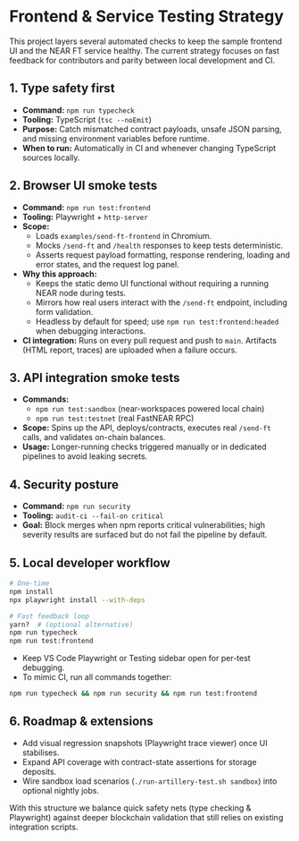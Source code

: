 # Frontend & Service Testing Strategy

This project layers several automated checks to keep the sample frontend UI and the NEAR FT service healthy. The current strategy focuses on fast feedback for contributors and parity between local development and CI.

## 1. Type safety first

- **Command:** `npm run typecheck`
- **Tooling:** TypeScript (`tsc --noEmit`)
- **Purpose:** Catch mismatched contract payloads, unsafe JSON parsing, and missing environment variables before runtime.
- **When to run:** Automatically in CI and whenever changing TypeScript sources locally.

## 2. Browser UI smoke tests

- **Command:** `npm run test:frontend`
- **Tooling:** Playwright + `http-server`
- **Scope:**
  - Loads `examples/send-ft-frontend` in Chromium.
  - Mocks `/send-ft` and `/health` responses to keep tests deterministic.
  - Asserts request payload formatting, response rendering, loading and error states, and the request log panel.
- **Why this approach:**
  - Keeps the static demo UI functional without requiring a running NEAR node during tests.
  - Mirrors how real users interact with the `/send-ft` endpoint, including form validation.
  - Headless by default for speed; use `npm run test:frontend:headed` when debugging interactions.
- **CI integration:** Runs on every pull request and push to `main`. Artifacts (HTML report, traces) are uploaded when a failure occurs.

## 3. API integration smoke tests

- **Commands:**
  - `npm run test:sandbox` (near-workspaces powered local chain)
  - `npm run test:testnet` (real FastNEAR RPC)
- **Scope:** Spins up the API, deploys/contracts, executes real `/send-ft` calls, and validates on-chain balances.
- **Usage:** Longer-running checks triggered manually or in dedicated pipelines to avoid leaking secrets.

## 4. Security posture

- **Command:** `npm run security`
- **Tooling:** `audit-ci --fail-on critical`
- **Goal:** Block merges when npm reports critical vulnerabilities; high severity results are surfaced but do not fail the pipeline by default.

## 5. Local developer workflow

```bash
# One-time
npm install
npx playwright install --with-deps

# Fast feedback loop
yarn?  # (optional alternative)
npm run typecheck
npm run test:frontend
```

- Keep VS Code Playwright or Testing sidebar open for per-test debugging.
- To mimic CI, run all commands together:

```bash
npm run typecheck && npm run security && npm run test:frontend
```

## 6. Roadmap & extensions

- Add visual regression snapshots (Playwright trace viewer) once UI stabilises.
- Expand API coverage with contract-state assertions for storage deposits.
- Wire sandbox load scenarios (`./run-artillery-test.sh sandbox`) into optional nightly jobs.

With this structure we balance quick safety nets (type checking & Playwright) against deeper blockchain validation that still relies on existing integration scripts.
